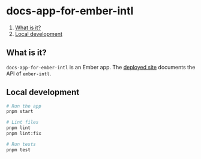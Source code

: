 # docs-app-for-ember-intl

1. [What is it?](#what-is-it)
1. [Local development](#local-development)


## What is it?

`docs-app-for-ember-intl` is an Ember app. The [deployed site](https://ember-intl.github.io/) documents the API of `ember-intl`.


## Local development

```sh
# Run the app
pnpm start

# Lint files
pnpm lint
pnpm lint:fix

# Run tests
pnpm test
```
